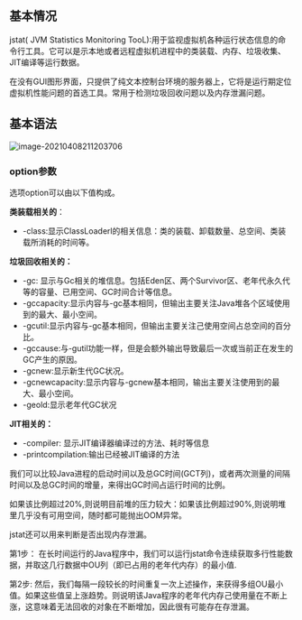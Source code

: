 ## 基本情况

jstat( JVM Statistics Monitoring TooL):用于监视虛拟机各种运行状态信息的命令行工具。它可以是示本地或者远程虚拟机进程中的类装载、内存、垃圾收集、JIT编译等运行数据。

在没有GUI图形界面，只提供了纯文本控制台环境的服务器上，它将是运行期定位虚拟机性能问题的首选工具。常用于检测垃圾回收问题以及内存泄漏问题。


## 基本语法

![image-20210408211203706](https://github.com/MrL5z2k0/zkNode/blob/main/images/image-20210408211203706.png)

### option参数

选项option可以由以下值构成。

**类装载相关的**：

- -class:显示ClassLoaderl的相关信息：类的装载、卸载数量、总空间、类装载所消耗的时间等。

**垃圾回收相关的：**

- -gc: 显示与Gc相关的堆信息。包括Eden区、两个Survivor区、老年代永久代等的容量、已用空间、GC时间合计等信息。
- -gccapacity:显示内容与-gc基本相同，但输出主要关注Java堆各个区域使用到的最大、最小空间。
- -gcutil:显示内容与-gc基本相同，但输出主要关注己使用空间占总空间的百分比。
- -gccause:与-gutil功能一样，但是会额外输出导致最后一次或当前正在发生的GC产生的原因。
- -gcnew:显示新生代GC状况。
- -gcnewcapacity:显示内容与-gcnew基本相同，输出主要关注使用到的最大、最小空间。
- -geold:显示老年代GC状况

**JIT相关的：**

- -compiler: 显示JIT编译器编译过的方法、耗时等信息
- -printcompilation:输出已经被JIT编译的方法

我们可以比较Java进程的启动时间以及总GC时间(GCT列)，或者两次测量的间隔时间以及总GC时间的增量，来得出GC时间占运行时间的比例。

如果该比例超过20%,则说明目前堆的压力较大：如果该比例超过90%,则说明堆里几乎没有可用空间，随时都可能抛出OOM异常。



jstat还可以用来判断是否出现内存泄漏。

第1步：
在长时间运行的Java程序中，我们可以运行jstat命令连续获取多行性能数据，并取这几行数据中OU列（即已占用的老年代内存）的最小值.

第2步:
然后，我们每隔一段较长的时间重复一次上述操作，来获得多组OU最小值。如果这些值呈上涨趋势。则说明该Java程序的老年代内存己使用量在不断上涨，这意味着无法回收的对象在不断增加，因此很有可能存在存泄漏。
